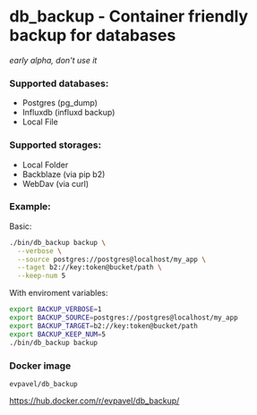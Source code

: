 # db_backup - Container friendly backup for databases

_early alpha, don't use it_

### Supported databases:

* Postgres (pg_dump)
* Influxdb (influxd backup)
* Local File

### Supported storages:

* Local Folder
* Backblaze (via pip b2)
* WebDav (via curl)

### Example:

Basic:

```sh
./bin/db_backup backup \
  --verbose \
  --source postgres://postgres@localhost/my_app \
  --taget b2://key:token@bucket/path \
  --keep-num 5

```

With enviroment variables:

```sh
export BACKUP_VERBOSE=1
export BACKUP_SOURCE=postgres://postgres@localhost/my_app
export BACKUP_TARGET=b2://key:token@bucket/path
export BACKUP_KEEP_NUM=5
./bin/db_backup backup
```

### Docker image

```
evpavel/db_backup
```

https://hub.docker.com/r/evpavel/db_backup/

